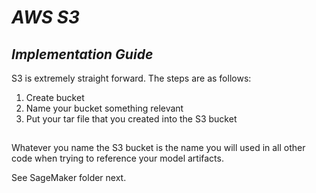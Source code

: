 # *AWS S3*
## *Implementation Guide*
S3 is extremely straight forward.
The steps are as follows:
1. Create bucket
2. Name your bucket something relevant
3. Put your tar file that you created into the S3 bucket
##
Whatever you name the S3 bucket is the name you will used in all other code when trying to reference your model artifacts.

See SageMaker folder next.